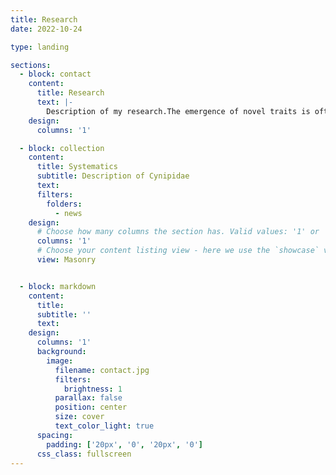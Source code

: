```yaml
---
title: Research
date: 2022-10-24

type: landing

sections:
  - block: contact
    content:
      title: Research
      text: |-
        Description of my research.The emergence of novel traits is often preceded by a potentiation phase, when all the genetic components necessary for producing the trait are assembled. However, elucidating these potentiating factors is challenging. We have previously shown that an anthocyanin-activating R2R3-MYB, STRIPY, triggers the emergence of a distinct foliar pigmentation pattern in the monkeyflower Mimulus verbenaceus. Here, using forward and reverse genetics approaches, we identify three potentiating factors that pattern STRIPY expression: MvHY5, a master regulator of light signaling that activates STRIPY and is expressed throughout the leaf, and two leaf developmental regulators, MvALOG1 and MvTCP5, that are expressed in opposing gradients along the leaf proximodistal axis and negatively regulate STRIPY. These results provide strong empirical evidence that phenotypic novelties can be potentiated through incorporation into preexisting genetic regulatory networks and highlight the importance of positional information in patterning the novel foliar stripe.
    design:
      columns: '1'

  - block: collection
    content:
      title: Systematics
      subtitle: Description of Cynipidae
      text: 
      filters:
        folders:
          - news
    design:
      # Choose how many columns the section has. Valid values: '1' or '2'.
      columns: '1'
      # Choose your content listing view - here we use the `showcase` view
      view: Masonry


  - block: markdown
    content:
      title:
      subtitle: ''
      text:
    design:
      columns: '1'
      background:
        image: 
          filename: contact.jpg
          filters:
            brightness: 1
          parallax: false
          position: center
          size: cover
          text_color_light: true
      spacing:
        padding: ['20px', '0', '20px', '0']
      css_class: fullscreen
---
```

